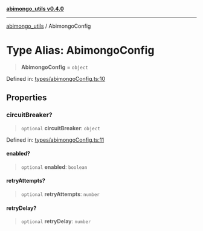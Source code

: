 [**abimongo_utils v0.4.0**](../README.md)

***

[abimongo_utils](../README.md) / AbimongoConfig

# Type Alias: AbimongoConfig

> **AbimongoConfig** = `object`

Defined in: [types/abimongoConfig.ts:10](https://github.com/NodEm9/abimongo_utils/blob/a65cd6462ac155e030ff8f62ef498bb805490cbf/src/types/abimongoConfig.ts#L10)

## Properties

### circuitBreaker?

> `optional` **circuitBreaker**: `object`

Defined in: [types/abimongoConfig.ts:11](https://github.com/NodEm9/abimongo_utils/blob/a65cd6462ac155e030ff8f62ef498bb805490cbf/src/types/abimongoConfig.ts#L11)

#### enabled?

> `optional` **enabled**: `boolean`

#### retryAttempts?

> `optional` **retryAttempts**: `number`

#### retryDelay?

> `optional` **retryDelay**: `number`
